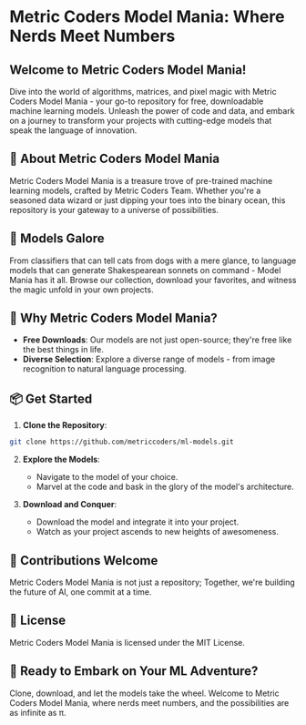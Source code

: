 # Metric Coders Model Mania: Where Nerds Meet Numbers

## Welcome to Metric Coders Model Mania!

Dive into the world of algorithms, matrices, and pixel magic with Metric Coders Model Mania - your go-to repository for free, downloadable machine learning models. Unleash the power of code and data, and embark on a journey to transform your projects with cutting-edge models that speak the language of innovation.

## 🚀 About Metric Coders Model Mania

Metric Coders Model Mania is a treasure trove of pre-trained machine learning models, crafted by Metric Coders Team. Whether you're a seasoned data wizard or just dipping your toes into the binary ocean, this repository is your gateway to a universe of possibilities.

## 🤖 Models Galore

From classifiers that can tell cats from dogs with a mere glance, to language models that can generate Shakespearean sonnets on command - Model Mania has it all. Browse our collection, download your favorites, and witness the magic unfold in your own projects.

## 🧠 Why Metric Coders Model Mania?

- **Free Downloads**: Our models are not just open-source; they're free like the best things in life.
- **Diverse Selection**: Explore a diverse range of models - from image recognition to natural language processing.

## 📦 Get Started

1. **Clone the Repository**:

```bash
git clone https://github.com/metriccoders/ml-models.git
```

2. **Explore the Models**:

   - Navigate to the model of your choice.
   - Marvel at the code and bask in the glory of the model's architecture.

3. **Download and Conquer**:

   - Download the model and integrate it into your project.
   - Watch as your project ascends to new heights of awesomeness.

## 🌟 Contributions Welcome

Metric Coders Model Mania is not just a repository; Together, we're building the future of AI, one commit at a time.

## 📜 License

Metric Coders Model Mania is licensed under the MIT License.

## 🚀 Ready to Embark on Your ML Adventure?

Clone, download, and let the models take the wheel. Welcome to Metric Coders Model Mania, where nerds meet numbers, and the possibilities are as infinite as π.
